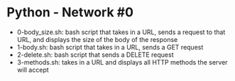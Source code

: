 # Python - Network #0
* 0-body_size.sh: bash script that takes in a URL, sends a request to that URL, and displays the size of the body of the response
* 1-body.sh: bash script that takes in a URL, sends a GET request
* 2-delete.sh: bash script that sends a DELETE request
* 3-methods.sh: takes in a URL and displays all HTTP methods the server will accept
